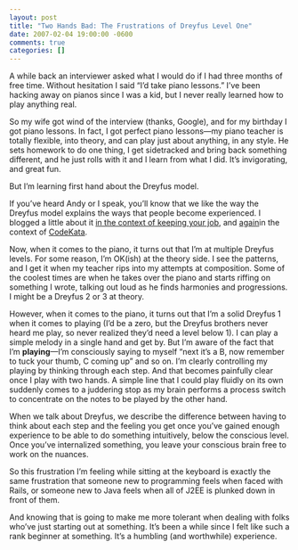 ```yaml
---
layout: post
title: "Two Hands Bad: The Frustrations of Dreyfus Level One"
date: 2007-02-04 19:00:00 -0600
comments: true
categories: []
---
```


A while back an interviewer asked what I would do if I had three
months of free time. Without hesitation I said “I’d take piano
lessons.” I’ve been hacking away on pianos since I was a kid, but I
never really learned how to play anything real.

So my wife got wind of the interview (thanks, Google), and for my
birthday I got piano lessons. In fact, I got perfect piano lessons—my
piano teacher is totally flexible, into theory, and can play just
about anything, in any style. He sets homework to do one thing, I get
sidetracked and bring back something different, and he just rolls with
it and I learn from what I did. It’s invigorating, and great fun.

But I’m learning first hand about the Dreyfus model.

If you’ve heard Andy or I speak, you’ll know that we like the way the
Dreyfus model explains the ways that people become experienced. I
blogged a little about it <a
href="http://pragdave.pragprog.com/pragdave/2004/04/end_of_the_know.html">in
the context of keeping your job</a>, and <a
href="http://www.codekata.com/2007/01/kata_kumite_koa.html#more">again</a>in
the context of <a href="http://codekata.pragprog.com/">CodeKata</a>.

Now, when it comes to the piano, it turns out that I’m at multiple
Dreyfus levels. For some reason, I’m OK(ish) at the theory side. I see
the patterns, and I get it when my teacher rips into my attempts at
composition. Some of the coolest times are when he takes over the
piano and starts riffing on something I wrote, talking out loud as he
finds harmonies and progressions. I might be a Dreyfus 2 or 3 at
theory.

However, when it comes to the piano, it turns out that I’m a solid
Dreyfus 1 when it comes to playing (I’d be a zero, but the Dreyfus
brothers never heard me play, so never realized they’d need a level
below 1). I can play a simple melody in a single hand and get by. But
I’m aware of the fact that I’m **playing**—I’m consciously saying to
myself “next it’s a B, now remember to tuck your thumb, C coming up”
and so on. I’m clearly controlling my playing by thinking through each
step. And that becomes painfully clear once I play with two hands. A
simple line that I could play fluidly on its own suddenly comes to a
juddering stop as my brain performs a process switch to concentrate on
the notes to be played by the other hand.

When we talk about Dreyfus, we describe the difference between having
to think about each step and the feeling you get once you’ve gained
enough experience to be able to do something intuitively, below the
conscious level. Once you’ve internalized something, you leave your
conscious brain free to work on the nuances.

So this frustration I’m feeling while sitting at the keyboard is
exactly the same frustration that someone new to programming feels
when faced with Rails, or someone new to Java feels when all of J2EE
is plunked down in front of them.

And knowing that is going to make me more tolerant when dealing with
folks who’ve just starting out at something. It’s been a while since I
felt like such a rank beginner at something. It’s a humbling (and
worthwhile) experience.


